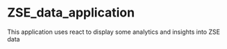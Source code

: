 # ZSE_data_application
This application uses react to display some analytics and insights into ZSE data
